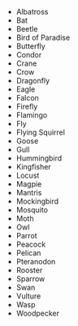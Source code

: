 * Albatross
* Bat
* Beetle
* Bird of Paradise
* Butterfly
* Condor
* Crane
* Crow
* Dragonfly
* Eagle
* Falcon
* Firefly
* Flamingo
* Fly
* Flying Squirrel
* Goose
* Gull
* Hummingbird
* Kingfisher
* Locust
* Magpie
* Mantris
* Mockingbird
* Mosquito
* Moth
* Owl
* Parrot
* Peacock
* Pelican
* Pteranodon
* Rooster
* Sparrow
* Swan
* Vulture
* Wasp
* Woodpecker